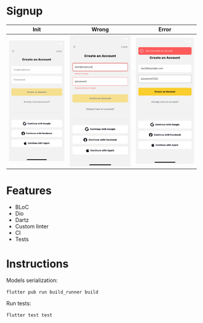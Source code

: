# Signup





 | Init| Wrong | Error |
 |-----|-------|-------|
 |<img src="screenshots/screen_1.png" width="300">|<img src="screenshots/screen_2.png" width="300"> |<img src="screenshots/screen_3.png" width="300"> |


 


# Features
* BLoC
* Dio
* Dartz
* Custom linter
* CI
* Tests


# Instructions

Models serialization:
```
flutter pub run build_runner build
```

Run tests:
```
flutter test test    
```